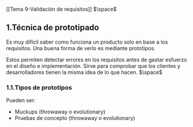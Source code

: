 [[Tema 9-Validación de requisitos]]
$\space$
## 1.Técnica de prototipado
Es muy difícil saber como funciona un producto solo en base a los requisitos. Una buena forma de verlo es mediante prototipos.

Estos permiten detectar errores en los requisitos antes de gastar esfuerzo en el diseño e implementación. Sirve para comprobar que los clientes y desarrolladores tienen la misma idea de lo que hacen. 
$\space$
### 1.1.Tipos de prototipos
Pueden ser:
+ Muckups (throwaway o evolutionary)
+ Pruebas de concepto (throwaway o evolutionary)